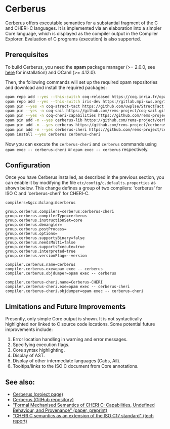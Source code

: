 # Cerberus

[Cerberus](https://www.cl.cam.ac.uk/~pes20/cerberus/) offers executable semantics for a substantial fragment of the C
and CHERI-C languages. It is implemented via an elaboration into a simpler Core language, which is displayed as the
compiler output in the Compiler Explorer. Evaluation of C programs (execution) is also supported.

## Prerequisites

To build Cerberus, you need the **opam** package manager (>= 2.0.0, see [here](https://opam.ocaml.org/doc/Install.html)
for installation) and OCaml (>= 4.12.0).

Then, the following commands will set up the required opam repositories and download and install the required packages:

```sh
opam repo add --yes --this-switch coq-released https://coq.inria.fr/opam/released
opam repo add --yes --this-switch iris-dev https://gitlab.mpi-sws.org/iris/opam.git
opam pin --yes -n coq-struct-tact https://github.com/uwplse/StructTact.git
opam pin --yes -n coq-sail https://github.com/rems-project/coq-sail.git
opam pin --yes -n coq-cheri-capabilities https://github.com/rems-project/coq-cheri-capabilities.git
opam pin add -n --yes cerberus-lib https://github.com/rems-project/cerberus.git
opam pin add -n --yes cerberus https://github.com/rems-project/cerberus.git
opam pin add -n --yes cerberus-cheri https://github.com/rems-project/cerberus.git
opam install --yes cerberus cerberus-cheri
```

Now you can execute the `cerberus-cheri` and `cerberus` commands using `opam exec -- cerberus-cheri` or
`opam exec -- cerberus` respectively.

## Configuration

Once you have Cerberus installed, as described in the previous section, you can enable it by modifying the file
`etc/config/c.defaults.properties` as shown below. This change defines a group of two compilers: 'cerberus' for ISO C
and 'cerberus-cheri' for CHERI-C.

```
compilers=&gcc:&clang:&cerberus

group.cerberus.compilers=cerberus:cerberus-cheri
group.cerberus.compilerType=cerberus
group.cerberus.instructionSet=core
group.cerberus.demangler=
group.cerberus.postProcess=
group.cerberus.options=
group.cerberus.supportsBinary=false
group.cerberus.needsMulti=false
group.cerberus.supportsExecute=true
group.cerberus.interpreted=true
group.cerberus.versionFlag=--version

compiler.cerberus.name=Cerberus
compiler.cerberus.exe=opam exec -- cerberus
compiler.cerberus.objdumper=opam exec -- cerberus

compiler.cerberus-cheri.name=Cerberus-CHERI
compiler.cerberus-cheri.exe=opam exec -- cerberus-cheri
compiler.cerberus-cheri.objdumper=opam exec -- cerberus-cheri

```

## Limitations and Future Improvements

Presently, only simple Core output is shown. It is not syntactically highlighted nor linked to C source code locations.
Some potential future improvements include:

1. Error location handling in warning and error messages.
2. Specifying execution flags.
3. Core syntax highlighting.
4. Display of AST.
5. Display of other intermediate languages (Cabs, Ail).
6. Tooltips/links to the ISO C document from Core annotations.

## See also:

- [Cerberus (project page)](https://www.cl.cam.ac.uk/~pes20/cerberus/)
- [Cerberus (GitHub repository)](https://github.com/rems-project/cerberus)
- ["Formal Mechanised Semantics of CHERI C: Capabilities, Undefined Behaviour, and Provenance" (paper, preprint)](https://zaliva.org/cheric-asplos24.pdf)
- ["CHERI C semantics as an extension of the ISO C17 standard" (tech report)](https://www.cl.cam.ac.uk/techreports/UCAM-CL-TR-988.html)

